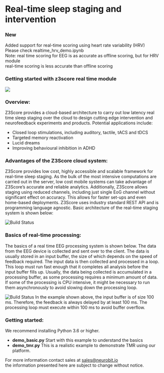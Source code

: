 # Real-time sleep staging and intervention
### New
Added support for real-time scoring using heart rate variability (HRV)  
Please check realtime_hrv_demo.ipynb  
Note: real time scoring for EEG is as accurate as offline scoring, but for HRV module  
real-time scoring is less accurate than offline scoring

### Getting started with z3score real time module
![](realtime-scoring.gif)

### Overview:
Z3Score provides a cloud-based architecture to carry out low latency real time sleep staging over the cloud to design cutting edge intervention and neurofeedback experiments and products. Potential applications include:
 - Closed loop stimulations, including auditory, tactile, tACS and tDCS 
 - Targeted memory reactivation
 - Lucid dreams
 - Improving behavioural inhibition in ADHD

### Advantages of the Z3Score cloud system:

Z3Score provides low cost, highly accessible and scalable framework for real-time sleep staging. As the bulk of the most intensive computations are carried out in the server, low cost mobile systems can take advantage of Z3Score’s accurate and reliable analytics. Additionally, Z3Score allows staging using reduced channels, including just single EoG channel without significant effect on accuracy. This allows for faster set-ups and even home-based deployments. Z3Score uses industry standard REST API and is programming language agnostic. Basic architecture of the real-time staging system is shown below:

![Build Status](https://s3.amazonaws.com/www.neurobit.io/img/realtime/framework.png)

### Basics of real-time processing:

The basics of a real time EEG processing system is shown below. The data from the EEG device is collected and sent over to the client. The data is usually stored in an input buffer, the size of which depends on the speed of feedback required. The input data is then collected and processed in a loop. This loop must run fast enough that it completes all analysis before the input buffer fills up. Usually, the data being collected is accumulated in a processing buffer, as some processing requires a minimum amount of data. If some of the processing is CPU intensive, it might be necessary to run them asynchronously to avoid slowing down the processing loop. 

![Build Status](https://s3.amazonaws.com/www.neurobit.io/img/realtime/figures.png)
In the example shown above, the input buffer is of size 100 ms. Therefore, the feedback is always delayed by at least 100 ms. The processing loop must execute within 100 ms to avoid buffer overflow. 

### Getting started:
We recommend installing Python 3.6 or higher. 
 - **demo_basic.py** Start with this example to understand the basics
 - **demo_tmr.py** This is a realistic example to demonstrate TMR using our platform.

For more information contact sales at sales@neurobit.io  
the information presented here are subject to change without notice. 
